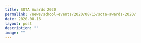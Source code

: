 ```yaml
---
title: SOTA Awards 2020
permalink: /news/school-events/2020/08/16/sota-awards-2020/
date: 2020-08-16
layout: post
description: ""
image: ""
---
```

